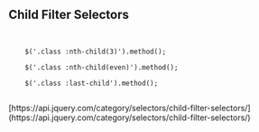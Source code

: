 ##  Child Filter Selectors


<pre><code class="javascript">
	
	$('.class :nth-child(3)').method();

	$('.class :nth-child(even)').method();
	
	$('.class :last-child').method();

</code></pre>


<div class="readmore">
<i class="fa fa-book"></i> [https://api.jquery.com/category/selectors/child-filter-selectors/](https://api.jquery.com/category/selectors/child-filter-selectors/)	
</div>